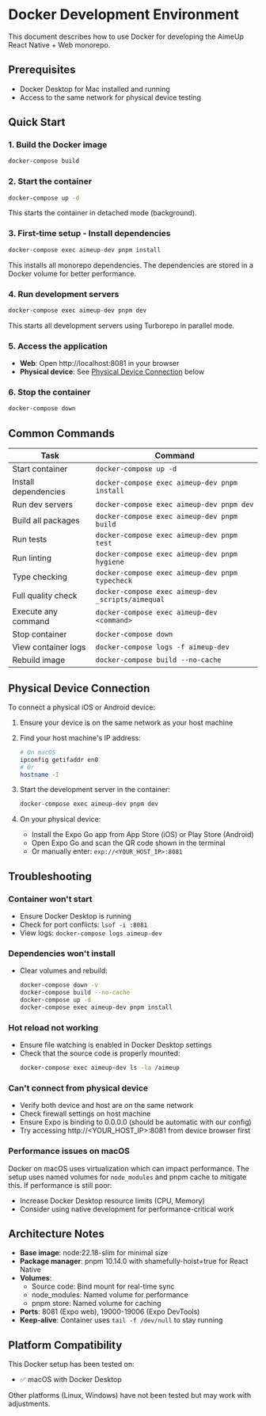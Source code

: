 # Docker Development Environment

This document describes how to use Docker for developing the AimeUp React Native + Web monorepo.

## Prerequisites

- Docker Desktop for Mac installed and running
- Access to the same network for physical device testing

## Quick Start

### 1. Build the Docker image

```bash
docker-compose build
```

### 2. Start the container

```bash
docker-compose up -d
```

This starts the container in detached mode (background).

### 3. First-time setup - Install dependencies

```bash
docker-compose exec aimeup-dev pnpm install
```

This installs all monorepo dependencies. The dependencies are stored in a Docker volume for better performance.

### 4. Run development servers

```bash
docker-compose exec aimeup-dev pnpm dev
```

This starts all development servers using Turborepo in parallel mode.

### 5. Access the application

- **Web**: Open http://localhost:8081 in your browser
- **Physical device**: See [Physical Device Connection](#physical-device-connection) below

### 6. Stop the container

```bash
docker-compose down
```

## Common Commands

| Task                 | Command                                            |
| -------------------- | -------------------------------------------------- |
| Start container      | `docker-compose up -d`                             |
| Install dependencies | `docker-compose exec aimeup-dev pnpm install`      |
| Run dev servers      | `docker-compose exec aimeup-dev pnpm dev`          |
| Build all packages   | `docker-compose exec aimeup-dev pnpm build`        |
| Run tests            | `docker-compose exec aimeup-dev pnpm test`         |
| Run linting          | `docker-compose exec aimeup-dev pnpm hygiene`      |
| Type checking        | `docker-compose exec aimeup-dev pnpm typecheck`    |
| Full quality check   | `docker-compose exec aimeup-dev _scripts/aimequal` |
| Execute any command  | `docker-compose exec aimeup-dev <command>`         |
| Stop container       | `docker-compose down`                              |
| View container logs  | `docker-compose logs -f aimeup-dev`                |
| Rebuild image        | `docker-compose build --no-cache`                  |

## Physical Device Connection

To connect a physical iOS or Android device:

1. Ensure your device is on the same network as your host machine

2. Find your host machine's IP address:

   ```bash
   # On macOS
   ipconfig getifaddr en0
   # Or
   hostname -I
   ```

3. Start the development server in the container:

   ```bash
   docker-compose exec aimeup-dev pnpm dev
   ```

4. On your physical device:
   - Install the Expo Go app from App Store (iOS) or Play Store (Android)
   - Open Expo Go and scan the QR code shown in the terminal
   - Or manually enter: `exp://<YOUR_HOST_IP>:8081`

## Troubleshooting

### Container won't start

- Ensure Docker Desktop is running
- Check for port conflicts: `lsof -i :8081`
- View logs: `docker-compose logs aimeup-dev`

### Dependencies won't install

- Clear volumes and rebuild:
  ```bash
  docker-compose down -v
  docker-compose build --no-cache
  docker-compose up -d
  docker-compose exec aimeup-dev pnpm install
  ```

### Hot reload not working

- Ensure file watching is enabled in Docker Desktop settings
- Check that the source code is properly mounted:
  ```bash
  docker-compose exec aimeup-dev ls -la /aimeup
  ```

### Can't connect from physical device

- Verify both device and host are on the same network
- Check firewall settings on host machine
- Ensure Expo is binding to 0.0.0.0 (should be automatic with our config)
- Try accessing http://<YOUR_HOST_IP>:8081 from device browser first

### Performance issues on macOS

Docker on macOS uses virtualization which can impact performance. The setup uses named volumes for `node_modules` and pnpm cache to mitigate this. If performance is still poor:

- Increase Docker Desktop resource limits (CPU, Memory)
- Consider using native development for performance-critical work

## Architecture Notes

- **Base image**: node:22.18-slim for minimal size
- **Package manager**: pnpm 10.14.0 with shamefully-hoist=true for React Native
- **Volumes**:
  - Source code: Bind mount for real-time sync
  - node_modules: Named volume for performance
  - pnpm store: Named volume for caching
- **Ports**: 8081 (Expo web), 19000-19006 (Expo DevTools)
- **Keep-alive**: Container uses `tail -f /dev/null` to stay running

## Platform Compatibility

This Docker setup has been tested on:

- ✅ macOS with Docker Desktop

Other platforms (Linux, Windows) have not been tested but may work with adjustments.

